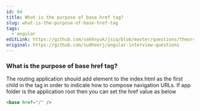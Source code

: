 ```yaml
---
id: 64
title: What is the purpose of base href tag?
slug: what-is-the-purpose-of-base-href-tag
tags:
  - angular
editLink: https://github.com/sakhnyuk/jsiq/blob/master/questions/theory/angular/64.md
original: https://github.com/sudheerj/angular-interview-questions
---
```


### What is the purpose of base href tag?

The routing application should add <base> element to the index.html as the first child in the <head> tag in order to indicate how to compose navigation URLs. If app folder is the application root then you can set the href value as below

```html
<base href="/" />
```